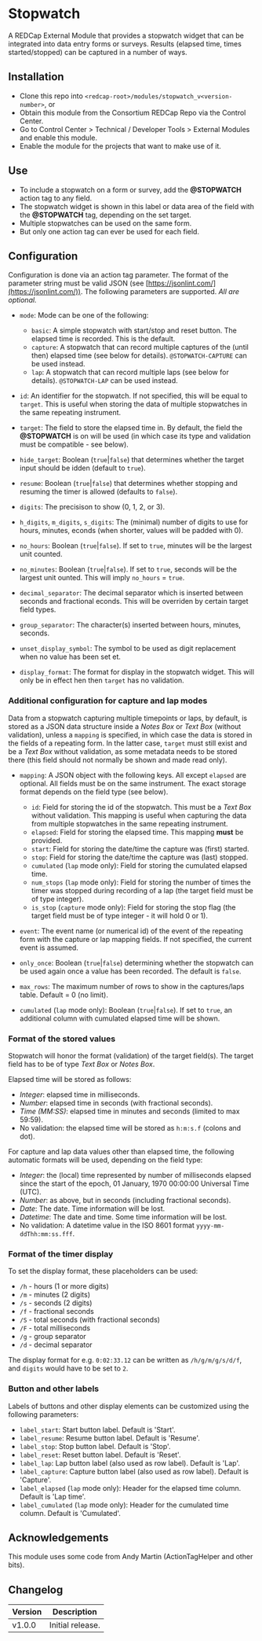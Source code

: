 # Stopwatch

A REDCap External Module that provides a stopwatch widget that can be integrated into data entry forms or surveys. Results (elapsed time, times started/stopped) can be captured in a number of ways.

## Installation

- Clone this repo into `<redcap-root>/modules/stopwatch_v<version-number>`, or
- Obtain this module from the Consortium REDCap Repo via the Control Center.
- Go to Control Center > Technical / Developer Tools > External Modules and enable this module.
- Enable the module for the projects that want to make use of it.

## Use

- To include a stopwatch on a form or survey, add the **@STOPWATCH** action tag to any field.
- The stopwatch widget is shown in this label or data area of the field with the **@STOPWATCH** tag, depending on the set target.
- Multiple stopwatches can be used on the same form.
- But only one action tag can ever be used for each field.

## Configuration

Configuration is done via an action tag parameter. The format of the parameter string must be valid JSON (see [https://jsonlint.com/](https://jsonlint.com/)). The following parameters are supported. _All are optional._

- `mode`: Mode can be one of the following:
  - `basic`: A simple stopwatch with start/stop and reset button. The elapsed time is recorded. This is the default.
  - `capture`: A stopwatch that can record multiple captures of the (until then) elapsed time (see below for details). `@STOPWATCH-CAPTURE` can be used instead.
  - `lap`: A stopwatch that can record multiple laps (see below for details). `@STOPWATCH-LAP` can be used instead.

- `id`: An identifier for the stopwatch. If not specified, this will be equal to `target`. This is useful when storing the data of multiple stopwatches in the same repeating instrument.

- `target`: The field to store the elapsed time in. By default, the field the **@STOPWATCH** is on will be used (in which case its type and validation must be compatible - see below).

- `hide_target`: Boolean (`true`|`false`) that determines whether the target input should be idden (default to `true`).

- `resume`: Boolean (`true`|`false`) that determines whether stopping and resuming the timer is allowed (defaults to `false`).

- `digits`: The precisison to show (0, 1, 2, or 3).

- `h_digits`, `m_digits`, `s_digits`: The (minimal) number of digits to use for hours, minutes, econds (when shorter, values will be padded with 0).

- `no_hours`: Boolean (`true`|`false`). If set to `true`, minutes will be the largest unit counted.

- `no_minutes`: Boolean (`true`|`false`). If set to `true`, seconds will be the largest unit ounted. This will imply `no_hours` = `true`.

- `decimal_separator`: The decimal separator which is inserted between seconds and fractional econds. This will be overriden by certain target field types.

- `group_separator`: The character(s) inserted between hours, minutes, seconds.

- `unset_display_symbol`: The symbol to be used as digit replacement when no value has been set et.

- `display_format`: The format for display in the stopwatch widget. This will only be in effect hen then `target` has no validation.


### Additional configuration for capture and lap modes

Data from a stopwatch capturing multiple timepoints or laps, by default, is stored as a JSON data structure inside a _Notes Box_ or _Text Box_ (without validation), unless a `mapping` is specified, in which case the data is stored in the fields of a repeating form. In the latter case, `target` must still exist and be a _Text Box_ without validation, as some metadata needs to be stored there (this field should not normally be shown and made read only).

- `mapping`: A JSON object with the following keys. All except `elapsed` are optional. All fields must be on the same instrument. The exact storage format depends on the field type (see below).
  - `id`: Field for storing the id of the stopwatch. This must be a _Text Box_ without validation. This mapping is useful when capturing the data from multiple stopwatches in the same repeating instrument.
  - `elapsed`: Field for storing the elapsed time. This mapping **must** be provided.
  - `start`: Field for storing the date/time the capture was (first) started.
  - `stop`: Field for storing the date/time the capture was (last) stopped.
  - `cumulated` (`lap` mode only): Field for storing the cumulated elapsed time.
  - `num_stops` (`lap` mode only): Field for storing the number of times the timer was stopped during recording of a lap (the target field must be of type integer).
  - `is_stop` (`capture` mode only): Field for storing the stop flag (the target field must be of type integer - it will hold 0 or 1).

- `event`: The event name (or numerical id) of the event of the repeating form with the capture or lap mapping fields. If not specified, the current event is assumed.

- `only_once`: Boolean (`true`|`false`) determining whether the stopwatch can be used again once a value has been recorded. The default is `false`.

- `max_rows`: The maximum number of rows to show in the captures/laps table. Default = 0 (no limit).

- `cumulated` (`lap` mode only): Boolean (`true`|`false`). If set to `true`, an additional column with cumulated elapsed time will be shown.

### Format of the stored values

Stopwatch will honor the format (validation) of the target field(s). The target field has to be of type _Text Box_ or _Notes Box_.

Elapsed time will be stored as follows:

- _Integer_: elapsed time in milliseconds.
- _Number_: elapsed time in seconds (with fractional seconds).
- _Time (MM:SS)_: elapsed time in minutes and seconds (limited to max 59:59).
- No validation: the elapsed time will be stored as `h:m:s.f` (colons and dot).

For capture and lap data values other than elapsed time, the following automatic formats will be used, depending on the field type:

- _Integer_: the (local) time represented by number of milliseconds elapsed since the start of the epoch, 01 January, 1970 00:00:00 Universal Time (UTC).
- _Number_: as above, but in seconds (including fractional seconds).
- _Date_: The date. Time information will be lost.
- _Datetime_: The date and time. Some time information will be lost.
- No validation: A datetime value in the ISO 8601 format `yyyy-mm-ddThh:mm:ss.fff`.

### Format of the timer display

To set the display format, these placeholders can be used:

- `/h` - hours (1 or more digits)
- `/m` - minutes (2 digits)
- `/s` - seconds (2 digits)
- `/f` - fractional seconds
- `/S` - total seconds (with fractional seconds)
- `/F` - total milliseconds
- `/g` - group separator
- `/d` - decimal separator

The display format for e.g. `0:02:33.12` can be written as `/h/g/m/g/s/d/f`, and `digits` would have to be set to `2`.

### Button and other labels

Labels of buttons and other display elements can be customized using the following parameters:

- `label_start`: Start button label. Default is 'Start'.
- `label_resume`: Resume button label. Default is 'Resume'.
- `label_stop`: Stop button label. Default is 'Stop'.
- `label_reset`: Reset button label. Default is 'Reset'.
- `label_lap`: Lap button label (also used as row label). Default is 'Lap'.
- `label_capture`: Capture button label (also used as row label). Default is 'Capture'.
- `label_elapsed` (`lap` mode only): Header for the elapsed time column. Default is 'Lap time'.
- `label_cumulated` (`lap` mode only): Header for the cumulated time column. Default is 'Cumulated'.

## Acknowledgements

This module uses some code from Andy Martin (ActionTagHelper and other bits).

## Changelog

Version | Description
------- | ---------------------
v1.0.0  | Initial release.
